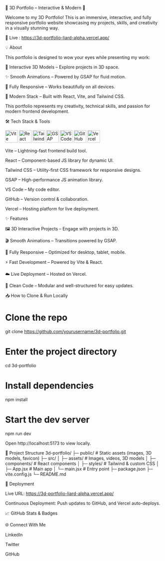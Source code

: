 🌌 3D Portfolio – Interactive & Modern 🌟

Welcome to my 3D Portfolio! This is an immersive, interactive, and fully responsive portfolio website showcasing my projects, skills, and creativity in a visually stunning way.

🔗 Live : https://3d-portfolio-liard-alpha.vercel.app/

💡 About

This portfolio is designed to wow your eyes while presenting my work:

🎨 Interactive 3D Models – Explore projects in 3D space.

✨ Smooth Animations – Powered by GSAP for fluid motion.

📱 Fully Responsive – Works beautifully on all devices.

🚀 Modern Stack – Built with React, Vite, and Tailwind CSS.

This portfolio represents my creativity, technical skills, and passion for modern frontend development.

🛠️ Tech Stack & Tools
<p> <a href="https://vitejs.dev/"><img src="https://vitejs.dev/logo.svg" alt="Vite" height="40"/></a> <a href="https://reactjs.org/"><img src="https://reactjs.org/logo-og.png" alt="React" height="40"/></a> <a href="https://tailwindcss.com/"><img src="https://tailwindcss.com/_next/static/media/tailwind-logo.3b7c8d0c.svg" alt="Tailwind CSS" height="40"/></a> <a href="https://greensock.com/gsap/"><img src="https://greensock.com/wp-content/uploads/2020/04/gsap-logo.svg" alt="GSAP" height="40"/></a> <a href="https://code.visualstudio.com/"><img src="https://code.visualstudio.com/assets/images/code-stable.png" alt="VS Code" height="40"/></a> <a href="https://github.com/"><img src="https://github.githubassets.com/images/modules/logos_page/GitHub-Mark.png" alt="GitHub" height="40"/></a> <a href="https://vercel.com/"><img src="https://vercel.com/favicon.ico" alt="Vercel" height="40"/></a> </p>

Vite – Lightning-fast frontend build tool.

React – Component-based JS library for dynamic UI.

Tailwind CSS – Utility-first CSS framework for responsive designs.

GSAP – High-performance JS animation library.

VS Code – My code editor.

GitHub – Version control & collaboration.

Vercel – Hosting platform for live deployment.

✨ Features

🖼️ 3D Interactive Projects – Engage with projects in 3D.

🎬 Smooth Animations – Transitions powered by GSAP.

📱 Fully Responsive – Optimized for desktop, tablet, mobile.

⚡ Fast Development – Powered by Vite & React.

☁️ Live Deployment – Hosted on Vercel.

🔧 Clean Code – Modular and well-structured for easy updates.

📥 How to Clone & Run Locally
# Clone the repo
git clone https://github.com/yourusername/3d-portfolio.git

# Enter the project directory
cd 3d-portfolio

# Install dependencies
npm install

# Start the dev server
npm run dev


Open http://localhost:5173
 to view locally.

📂 Project Structure
3d-portfolio/
├─ public/          # Static assets (images, 3D models, favicon)
├─ src/
│  ├─ assets/       # Images, videos, 3D models
│  ├─ components/   # React components
│  ├─ styles/       # Tailwind & custom CSS
│  ├─ App.jsx       # Main app
│  └─ main.jsx      # Entry point
├─ package.json
├─ vite.config.js
└─ README.md

🚀 Deployment

Live URL: https://3d-portfolio-liard-alpha.vercel.app/

Continuous Deployment: Push updates to GitHub, and Vercel auto-deploys.

📈 GitHub Stats & Badges






🌐 Connect With Me

LinkedIn

Twitter

GitHub
